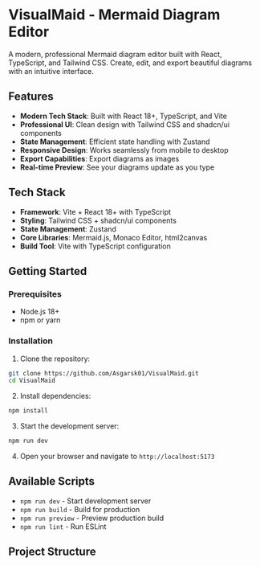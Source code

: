 # VisualMaid - Mermaid Diagram Editor

A modern, professional Mermaid diagram editor built with React, TypeScript, and Tailwind CSS. Create, edit, and export beautiful diagrams with an intuitive interface.

## Features

- **Modern Tech Stack**: Built with React 18+, TypeScript, and Vite
- **Professional UI**: Clean design with Tailwind CSS and shadcn/ui components
- **State Management**: Efficient state handling with Zustand
- **Responsive Design**: Works seamlessly from mobile to desktop
- **Export Capabilities**: Export diagrams as images
- **Real-time Preview**: See your diagrams update as you type

## Tech Stack

- **Framework**: Vite + React 18+ with TypeScript
- **Styling**: Tailwind CSS + shadcn/ui components
- **State Management**: Zustand
- **Core Libraries**: Mermaid.js, Monaco Editor, html2canvas
- **Build Tool**: Vite with TypeScript configuration

## Getting Started

### Prerequisites

- Node.js 18+ 
- npm or yarn

### Installation

1. Clone the repository:
```bash
git clone https://github.com/Asgarsk01/VisualMaid.git
cd VisualMaid
```

2. Install dependencies:
```bash
npm install
```

3. Start the development server:
```bash
npm run dev
```

4. Open your browser and navigate to `http://localhost:5173`

## Available Scripts

- `npm run dev` - Start development server
- `npm run build` - Build for production
- `npm run preview` - Preview production build
- `npm run lint` - Run ESLint

## Project Structure
